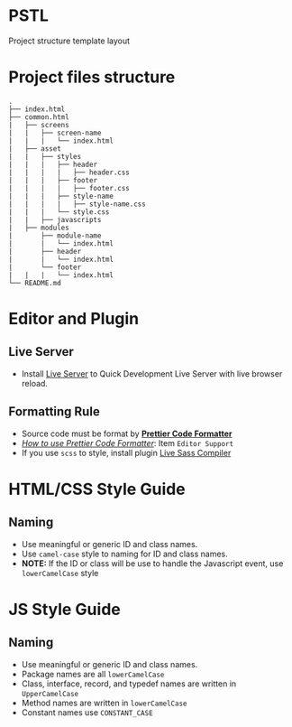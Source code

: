 # PSTL
Project structure template layout

# Project files structure
    .
    ├── index.html
    ├── common.html
    |   ├── screens
    |   |   ├── screen-name
    |   |   |   └── index.html
    |   ├── asset
    |   |   ├── styles
    |   |   |   ├── header
    |   |   |   |   ├── header.css
    |   |   |   ├── footer
    |   |   |   |   ├── footer.css
    |   |   |   ├── style-name
    |   |   |   |   ├── style-name.css
    |   |   |   └── style.css
    |   |   ├── javascripts
    |   ├── modules
    |       ├── module-name
    |       |   └── index.html
    |       ├── header
    |       |   └── index.html
    |       └── footer
    |   |   |   └── index.html
    └── README.md

# Editor and Plugin

## Live Server
* Install [Live Server](https://marketplace.visualstudio.com/items?itemName=ritwickdey.LiveServer) to Quick Development Live Server with live browser reload.

## Formatting Rule
* Source code must be format by **[Prettier Code Formatter](https://prettier.io/)**
* [_How to use Prettier Code Formatter_](https://prettier.io/): Item `Editor Support`
* If you use `scss` to style, install plugin [Live Sass Compiler](https://marketplace.visualstudio.com/items?itemName=ritwickdey.live-sass)
# HTML/CSS Style Guide
## Naming
* Use meaningful or generic ID and class names.
* Use `camel-case` style to naming for ID and class names.
* **NOTE:** If the ID or class will be use to handle the Javascript event, use `lowerCamelCase` style

# JS Style Guide
## Naming
* Use meaningful or generic ID and class names.
* Package names are all `lowerCamelCase`
* Class, interface, record, and typedef names are written in `UpperCamelCase`
* Method names are written in `lowerCamelCase`
* Constant names use `CONSTANT_CASE`

